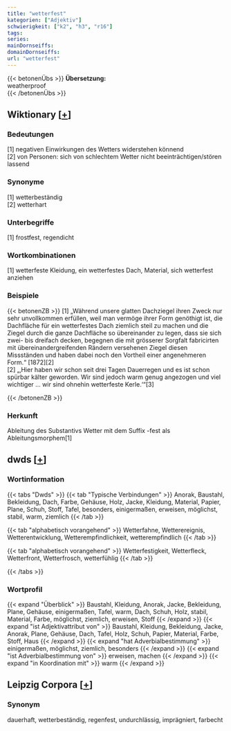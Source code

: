 ```yaml
---
title: "wetterfest"
kategorien: ["Adjektiv"]
schwierigkeit: ["k2", "h3", "r16"]
tags:
series:
mainDornseiffs:
domainDornseiffs:
url: "wetterfest"
---
```


{{< betonenÜbs >}}
**Übersetzung:**  
weatherproof  
{{< /betonenÜbs >}}

## Wiktionary [[+](https://de.wiktionary.org/wiki/wetterfest)]

### Bedeutungen
[1] negativen Einwirkungen des Wetters widerstehen könnend  
[2] von Personen: sich von schlechtem Wetter nicht beeinträchtigen/stören lassend  

### Synonyme
[1] wetterbeständig  
[2] wetterhart  

### Unterbegriffe
[1] frostfest, regendicht  

### Wortkombinationen
[1] wetterfeste Kleidung, ein wetterfestes Dach, Material, sich wetterfest anziehen  

### Beispiele
{{< betonenZB >}}
[1] „Während unsere glatten Dachziegel ihren Zweck nur sehr unvollkommen erfüllen, weil man vermöge ihrer Form genöthigt ist, die Dachfläche für ein wetterfestes Dach ziemlich steil zu machen und die Ziegel durch die ganze Dachfläche so übereinander zu legen, dass sie sich zwei- bis dreifach decken, begegnen die mit grösserer Sorgfalt fabricirten mit übereinandergreifenden Rändern versehenen Ziegel diesen Missständen und haben dabei noch den Vortheil einer angenehmeren Form.“ [1872][2]  
[2] „‚Hier haben wir schon seit drei Tagen Dauerregen und es ist schon spürbar kälter geworden. Wir sind jedoch warm genug angezogen und viel wichtiger … wir sind ohnehin wetterfeste Kerle.‘“[3]  

{{< /betonenZB >}}
### Herkunft
Ableitung des Substantivs Wetter mit dem Suffix -fest als Ableitungsmorphem[1]  



## dwds [[+](https://www.dwds.de/wb/wetterfest)]

### Wortinformation
{{< tabs "Dwds" >}}
{{< tab "Typische Verbindungen" >}}
Anorak, Baustahl, Bekleidung, Dach, Farbe, Gehäuse, Holz, Jacke, Kleidung, Material, Papier, Plane, Schuh, Stoff, Tafel, besonders, einigermaßen, erweisen, möglichst, stabil, warm, ziemlich
{{< /tab >}}

{{< tab "alphabetisch vorangehend" >}}
Wetterfahne, Wetterereignis, Wetterentwicklung, Wetterempfindlichkeit, wetterempfindlich
{{< /tab >}}

{{< tab "alphabetisch vorangehend" >}}
Wetterfestigkeit, Wetterfleck, Wetterfront, Wetterfrosch, wetterfühlig
{{< /tab >}}

{{< /tabs >}}

### Wortprofil
{{< expand "Überblick" >}} Baustahl, Kleidung, Anorak, Jacke, Bekleidung, Plane, Gehäuse, einigermaßen, Tafel, warm, Dach, Schuh, Holz, stabil, Material, Farbe, möglichst, ziemlich, erweisen, Stoff {{< /expand >}}
{{< expand "ist Adjektivattribut von" >}} Baustahl, Kleidung, Bekleidung, Jacke, Anorak, Plane, Gehäuse, Dach, Tafel, Holz, Schuh, Papier, Material, Farbe, Stoff, Haus {{< /expand >}}
{{< expand "hat Adverbialbestimmung" >}} einigermaßen, möglichst, ziemlich, besonders {{< /expand >}}
{{< expand "ist Adverbialbestimmung von" >}} erweisen, machen {{< /expand >}}
{{< expand "in Koordination mit" >}} warm {{< /expand >}}

## Leipzig Corpora [[+](https://corpora.uni-leipzig.de/en/res?word=wetterfest&corpusId=deu_newscrawl-public_2018)]


### Synonym
dauerhaft, wetterbeständig, regenfest, undurchlässig, imprägniert, farbecht

